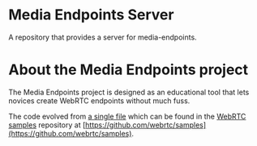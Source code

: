 # Media Endpoints Server

A repository that provides a server for media-endpoints.


# About the Media Endpoints project

The Media Endpoints project is designed as an educational tool that lets novices create WebRTC endpoints without much fuss.

The code evolved from [a single file](https://github.com/webrtc/samples/blob/gh-pages/src/content/capture/video-pc/js/main.js) which can be found in the [WebRTC samples](https://webrtc.github.io/samples) repository at [https://github.com/webrtc/samples](https://github.com/webrtc/samples).
